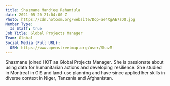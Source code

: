```yaml
---
title: Shazmane Mandjee Rehamtula
date: 2021-05-20 21:04:00 Z
Photo: https://cdn.hotosm.org/website/Dop-ae4XgAE7sDQ.jpg
Member Type:
  Is Staff: true
Job Title: Global Projects Manager
Team: Global
Social Media (Full URL):
  OSM: https://www.openstreetmap.org/user/ShazM
---
```


Shazmane joined HOT as Global Projects Manager. She is passionate about using data for humanitarian actions and developing resilience. She studied in Montreal in GIS and land-use planning and have since applied her skills in diverse context in Niger, Tanzania and Afghanistan. 